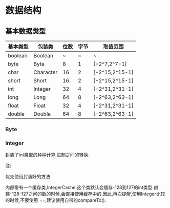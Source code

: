 # 数据结构

## 基本数据类型

| 基本类型 | 包装类    | 位数 | 字节 | 取值范围       |
| -------- | --------- | ---- | ---- | -------------- |
| boolean  | Boolean   | ~    | ~    | ~              |
| byte     | Byte      | 8    | 1    | [-2^7,2^7-1]   |
| char     | Character | 16   | 2    | [-2^15,2^15-1] |
| short    | Short     | 16   | 2    | [-2^15,2^15-1] |
| int      | Integer   | 32   | 4    | [-2^31,2^31-1] |
| long     | Long      | 64   | 8    | [-2^63,2^63-1] |
| float    | Float     | 32   | 4    | [-2^31,2^31-1] |
| double   | Double    | 64   | 8    | [-2^63,2^63-1] |



### Byte



### Integer

封装了int类型的种种计算,进制之间的转换.

注:

优先使用封装好的方法.

内部带有一个缓存类,IntegerCache.这个类默认会缓存-128到127的int类型.创建-128-127之间的数的时候,会直接使用缓存中的.因此,再次提醒,使用Integer比较的时候,不要使用 ==,建议使用自带的compareTo().

